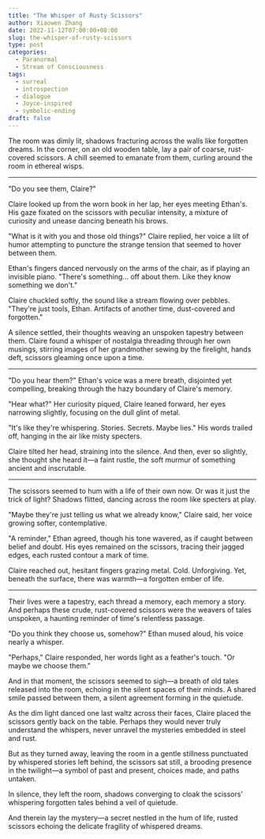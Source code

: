 ```yaml
---
title: "The Whisper of Rusty Scissors"
author: Xiaowen Zhang
date: 2022-11-12T07:00:00+08:00
slug: the-whisper-of-rusty-scissors
type: post
categories:
  - Paranormal
  - Stream of Consciousness
tags:
  - surreal
  - introspection
  - dialogue
  - Joyce-inspired
  - symbolic-ending
draft: false
---
```


The room was dimly lit, shadows fracturing across the walls like forgotten dreams. In the corner, on an old wooden table, lay a pair of coarse, rust-covered scissors. A chill seemed to emanate from them, curling around the room in ethereal wisps.

---

"Do you see them, Claire?"

Claire looked up from the worn book in her lap, her eyes meeting Ethan's. His gaze fixated on the scissors with peculiar intensity, a mixture of curiosity and unease dancing beneath his brows.

"What is it with you and those old things?" Claire replied, her voice a lilt of humor attempting to puncture the strange tension that seemed to hover between them.

Ethan's fingers danced nervously on the arms of the chair, as if playing an invisible piano. "There's something... off about them. Like they know something we don't."

Claire chuckled softly, the sound like a stream flowing over pebbles. "They're just tools, Ethan. Artifacts of another time, dust-covered and forgotten."

A silence settled, their thoughts weaving an unspoken tapestry between them. Claire found a whisper of nostalgia threading through her own musings, stirring images of her grandmother sewing by the firelight, hands deft, scissors gleaming once upon a time.

---

"Do you hear them?" Ethan's voice was a mere breath, disjointed yet compelling, breaking through the hazy boundary of Claire's memory.

"Hear what?" Her curiosity piqued, Claire leaned forward, her eyes narrowing slightly, focusing on the dull glint of metal.

"It's like they're whispering. Stories. Secrets. Maybe lies." His words trailed off, hanging in the air like misty specters.

Claire tilted her head, straining into the silence. And then, ever so slightly, she thought she heard it—a faint rustle, the soft murmur of something ancient and inscrutable.

---

The scissors seemed to hum with a life of their own now. Or was it just the trick of light? Shadows flitted, dancing across the room like specters at play.

"Maybe they're just telling us what we already know," Claire said, her voice growing softer, contemplative.

"A reminder," Ethan agreed, though his tone wavered, as if caught between belief and doubt. His eyes remained on the scissors, tracing their jagged edges, each rusted contour a mark of time.

Claire reached out, hesitant fingers grazing metal. Cold. Unforgiving. Yet, beneath the surface, there was warmth—a forgotten ember of life.

---

Their lives were a tapestry, each thread a memory, each memory a story. And perhaps these crude, rust-covered scissors were the weavers of tales unspoken, a haunting reminder of time's relentless passage.

"Do you think they choose us, somehow?" Ethan mused aloud, his voice nearly a whisper.

"Perhaps," Claire responded, her words light as a feather's touch. "Or maybe we choose them."

And in that moment, the scissors seemed to sigh—a breath of old tales released into the room, echoing in the silent spaces of their minds. A shared smile passed between them, a silent agreement forming in the quietude.

As the dim light danced one last waltz across their faces, Claire placed the scissors gently back on the table. Perhaps they would never truly understand the whispers, never unravel the mysteries embedded in steel and rust.

But as they turned away, leaving the room in a gentle stillness punctuated by whispered stories left behind, the scissors sat still, a brooding presence in the twilight—a symbol of past and present, choices made, and paths untaken.

In silence, they left the room, shadows converging to cloak the scissors' whispering forgotten tales behind a veil of quietude.

And therein lay the mystery—a secret nestled in the hum of life, rusted scissors echoing the delicate fragility of whispered dreams.